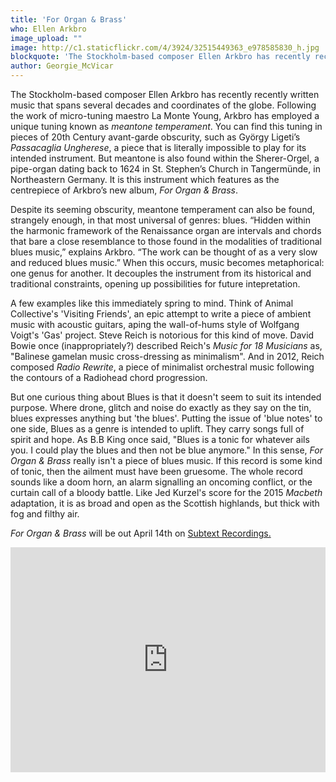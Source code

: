 ```yaml
---
title: 'For Organ & Brass'
who: Ellen Arkbro
image_upload: ""
image: http://c1.staticflickr.com/4/3924/32515449363_e978585830_h.jpg
blockquote: 'The Stockholm-based composer Ellen Arkbro has recently recently written music that spans several decades and coordinates of the globe. Following the work of micro-tuning maestro La Monte Young, Arkbro has employed a unique tuning known as _meantone temperament_. You can find this tuning in pieces of 20th Century avant-garde obscurity, such as György Ligeti’s _Passacaglia Ungherese_, a piece that is literally impossible to play for its intended instrument. But meantone is also found within the Sherer-Orgel, a pipe-organ dating back to 1624 in St. Stephen’s Church in Tangermünde, in Northeastern Germany. It is this instrument which features as the centrepiece of Arkbro’s new album, _For Organ & Brass_.'
author: Georgie_McVicar
---
```

The Stockholm-based composer Ellen Arkbro has recently recently written music that spans several decades and coordinates of the globe. Following the work of micro-tuning maestro La Monte Young, Arkbro has employed a unique tuning known as _meantone temperament_. You can find this tuning in pieces of 20th Century avant-garde obscurity, such as György Ligeti’s _Passacaglia Ungherese_, a piece that is literally impossible to play for its intended instrument. But meantone is also found within the Sherer-Orgel, a pipe-organ dating back to 1624 in St. Stephen’s Church in Tangermünde, in Northeastern Germany. It is this instrument which features as the centrepiece of Arkbro’s new album, _For Organ & Brass_.

Despite its seeming obscurity, meantone temperament can also be found, strangely enough, in that most universal of genres: blues. “Hidden within the harmonic framework of the Renaissance organ are intervals and chords that bare a close resemblance to those found in the modalities of traditional blues music,” explains Arkbro. “The work can be thought of as a very slow and reduced blues music.” When this occurs, music becomes metaphorical: one genus for another. It decouples the instrument from its historical and traditional constraints, opening up possibilities for future intepretation. 

A few examples like this immediately spring to mind. Think of Animal Collective's 'Visiting Friends', an epic attempt to write a piece of ambient music with acoustic guitars, aping the wall-of-hums style of Wolfgang Voigt's 'Gas' project. Steve Reich is notorious for this kind of move. David Bowie once (inappropriately?) described Reich's _Music for 18 Musicians_ as, "Balinese gamelan music cross-dressing as minimalism". And in 2012, Reich composed _Radio Rewrite_,  a piece of minimalist orchestral music following the contours of a Radiohead chord progression. 

But one curious thing about Blues is that it doesn't seem to suit its intended purpose. Where drone, glitch and noise do exactly as they say on the tin, blues expresses anything but 'the blues'. Putting the issue of 'blue notes' to one side, Blues as a genre is intended to uplift. They carry songs full of spirit and hope. As B.B King once said, "Blues is a tonic for whatever ails you. I could play the blues and then not be blue anymore." In this sense, _For Organ & Brass_ really isn't a piece of blues music. If this record is some kind of tonic, then the ailment must have been gruesome. The whole record sounds like a doom horn, an alarm signalling an oncoming conflict, or the curtain call of a bloody battle. Like Jed Kurzel's score for the 2015 _Macbeth_ adaptation, it is as broad and open as the Scottish highlands, but thick with fog and filthy air. 

_For Organ & Brass_ will be out April 14th on [Subtext Recordings.](http://subtextrecordings.net/) 

<iframe src="https://player.vimeo.com/video/212574295?byline=0&portrait=0" width="100%" height="360" frameborder="0" webkitallowfullscreen mozallowfullscreen allowfullscreen></iframe>